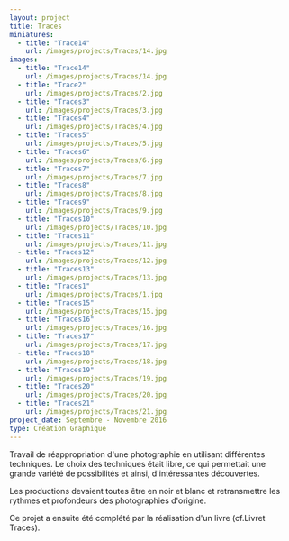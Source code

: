```yaml
---
layout: project
title: Traces
miniatures:
  - title: "Trace14"
    url: /images/projects/Traces/14.jpg
images:
  - title: "Trace14"
    url: /images/projects/Traces/14.jpg
  - title: "Trace2"
    url: /images/projects/Traces/2.jpg
  - title: "Traces3"
    url: /images/projects/Traces/3.jpg
  - title: "Traces4"
    url: /images/projects/Traces/4.jpg
  - title: "Traces5"
    url: /images/projects/Traces/5.jpg
  - title: "Traces6"
    url: /images/projects/Traces/6.jpg
  - title: "Traces7"
    url: /images/projects/Traces/7.jpg
  - title: "Traces8"
    url: /images/projects/Traces/8.jpg
  - title: "Traces9"
    url: /images/projects/Traces/9.jpg
  - title: "Traces10"
    url: /images/projects/Traces/10.jpg
  - title: "Traces11"
    url: /images/projects/Traces/11.jpg
  - title: "Traces12"
    url: /images/projects/Traces/12.jpg
  - title: "Traces13"
    url: /images/projects/Traces/13.jpg
  - title: "Traces1"
    url: /images/projects/Traces/1.jpg
  - title: "Traces15"
    url: /images/projects/Traces/15.jpg
  - title: "Traces16"
    url: /images/projects/Traces/16.jpg
  - title: "Traces17"
    url: /images/projects/Traces/17.jpg
  - title: "Traces18"
    url: /images/projects/Traces/18.jpg
  - title: "Traces19"
    url: /images/projects/Traces/19.jpg
  - title: "Traces20"
    url: /images/projects/Traces/20.jpg
  - title: "Traces21"
    url: /images/projects/Traces/21.jpg
project_date: Septembre - Novembre 2016
type: Création Graphique
---
```

Travail de réappropriation d'une photographie en utilisant différentes techniques. Le choix des techniques était libre, ce qui permettait une grande variété de possibilités et ainsi, d'intéressantes découvertes.

Les productions devaient toutes être en noir et blanc et retransmettre les rythmes et profondeurs des photographies d'origine.

Ce projet a ensuite été complété par la réalisation d'un livre (cf.Livret Traces).
